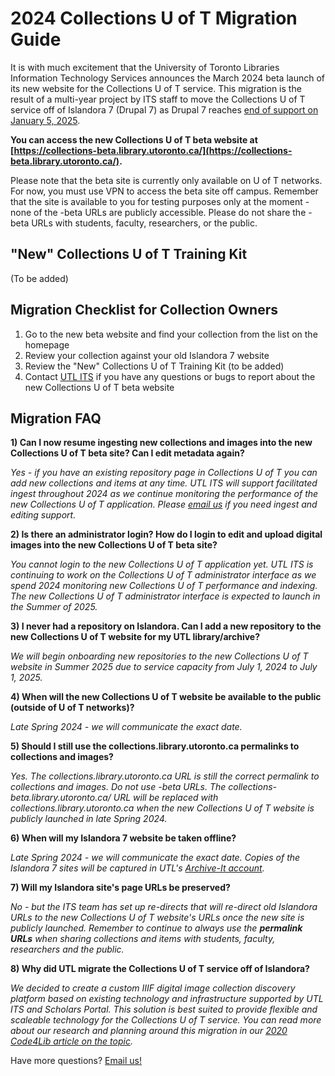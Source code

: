 # 2024 Collections U of T Migration Guide

It is with much excitement that the University of Toronto Libraries Information Technology Services announces the March 2024 beta launch of its new website for the Collections U of T service. This migration is the result of a multi-year project by ITS staff to move the Collections U of T service off of Islandora 7 (Drupal 7) as Drupal 7 reaches [end of support on January 5, 2025](https://www.drupal.org/about/drupal-7/d7eol/partners?gad_source=1&gclid=CjwKCAiA_tuuBhAUEiwAvxkgTpcqWPPQRldzo2woWqXjQGdC9r5TTSbAuycGH45nlNF-2FpSv2Iv9xoCsB8QAvD_BwE).

**You can access the new Collections U of T beta website at [https://collections-beta.library.utoronto.ca/](https://collections-beta.library.utoronto.ca/).** 

Please note that the beta site is currently only available on U of T networks. For now, you must use VPN to access the beta site off campus. Remember that the site is available to you for testing purposes only at the moment - none of the -beta URLs are publicly accessible. Please do not share the -beta URLs with students, faculty, researchers, or the public. 


"New" Collections U of T Training Kit
--------
(To be added)   



Migration Checklist for Collection Owners
--------
1. Go to the new beta website and find your collection from the list on the homepage
2. Review your collection against your old Islandora 7 website
3. Review the "New" Collections U of T Training Kit (to be added)  
4. Contact [UTL ITS](mailto:digitalinitiatives@library.utoronto.ca) if you have any questions or bugs to report about the new Collections U of T beta website   


Migration FAQ
--------

**1) Can I now resume ingesting new collections and images into the new Collections U of T beta site? Can I edit metadata again?**

_Yes - if you have an existing repository page in Collections U of T you can add new collections and items at any time. UTL ITS will support facilitated ingest throughout 2024 as we continue monitoring the performance of the new Collections U of T application. Please [email us](mailto:digitalinitiatives@library.utoronto.ca) if you need ingest and editing support._

**2) Is there an administrator login? How do I login to edit and upload digital images into the new Collections U of T beta site?**

_You cannot login to the new Collections U of T application *yet*. UTL ITS is continuing to work on the Collections U of T administrator interface as we spend 2024 monitoring new Collections U of T performance and indexing. The new Collections U of T administrator interface is expected to launch in the *Summer of 2025*._ 

**3) I never had a repository on Islandora. Can I add a new repository to the new Collections U of T website for my UTL library/archive?**

_We will begin onboarding new repositories to the new Collections U of T website in Summer 2025 due to service capacity from July 1, 2024 to July 1, 2025._

**4) When will the new Collections U of T website be available to the public (outside of U of T networks)?**    

_Late Spring 2024 - we will communicate the exact date._

**5) Should I still use the collections.library.utoronto.ca permalinks to collections and images?**

_Yes. The collections.library.utoronto.ca URL is still the correct permalink to collections and images. Do not use -beta URLs. The collections-beta.library.utoronto.ca/ URL will be replaced with collections.library.utoronto.ca when the new Collections U of T website is publicly launched in late Spring 2024._

**6) When will my Islandora 7 website be taken offline?**

_Late Spring 2024 - we will communicate the exact date. Copies of the Islandora 7 sites will be captured in UTL's [Archive-It account](https://archive-it.org/collections/6473)._

**7) Will my Islandora site's page URLs be preserved?**

_No - but the ITS team has set up re-directs that will re-direct old Islandora URLs to the new Collections U of T website's URLs once the new site is publicly launched. Remember to continue to always use the **permalink URLs** when sharing collections and items with students, faculty, researchers and the public._

**8) Why did UTL migrate the Collections U of T service off of Islandora?**

_We decided to create a custom IIIF digital image collection discovery platform based on existing technology and infrastructure supported by UTL ITS and Scholars Portal. This solution is best suited to provide flexible and scaleable technology for the Collections U of T service. You can read more about our research and planning around this migration in our [2020 Code4Lib article on the topic](https://journal.code4lib.org/articles/15000)._

Have more questions? [Email us!](mailto:digitalinitiatives@library.utoronto.ca)  
